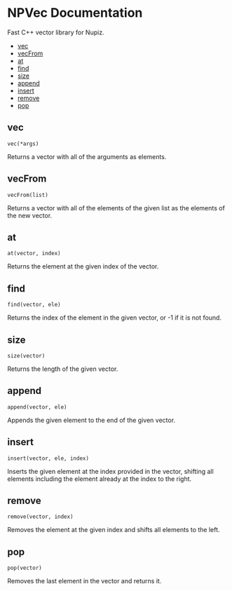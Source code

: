 
# NPVec Documentation

Fast C++ vector library for Nupiz.

- [vec](#vec)
- [vecFrom](#vecfrom)
- [at](#at)
- [find](#find)
- [size](#size)
- [append](#append)
- [insert](#insert)
- [remove](#remove)
- [pop](#pop)

## vec

`vec(*args)`

Returns a vector with all of the arguments as elements.

## vecFrom

`vecFrom(list)`

Returns a vector with all of the elements of the given list as the elements of the new vector.

## at

`at(vector, index)`

Returns the element at the given index of the vector.

## find

`find(vector, ele)`

Returns the index of the element in the given vector, or -1 if it is not found.

## size

`size(vector)`

Returns the length of the given vector.

## append

`append(vector, ele)`

Appends the given element to the end of the given vector.

## insert

`insert(vector, ele, index)`

Inserts the given element at the index provided in the vector, shifting all elements including the element already at the index to the right.

## remove

`remove(vector, index)`

Removes the element at the given index and shifts all elements to the left.

## pop

`pop(vector)`

Removes the last element in the vector and returns it.
